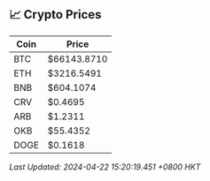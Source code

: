 ## 📈 Crypto Prices

| Coin | Price |
| ---- | ----- |
| BTC | $66143.8710 |
| ETH | $3216.5491 |
| BNB | $604.1074 |
| CRV | $0.4695 |
| ARB | $1.2311 |
| OKB | $55.4352 |
| DOGE | $0.1618 |

_Last Updated: 2024-04-22 15:20:19.451 +0800 HKT_